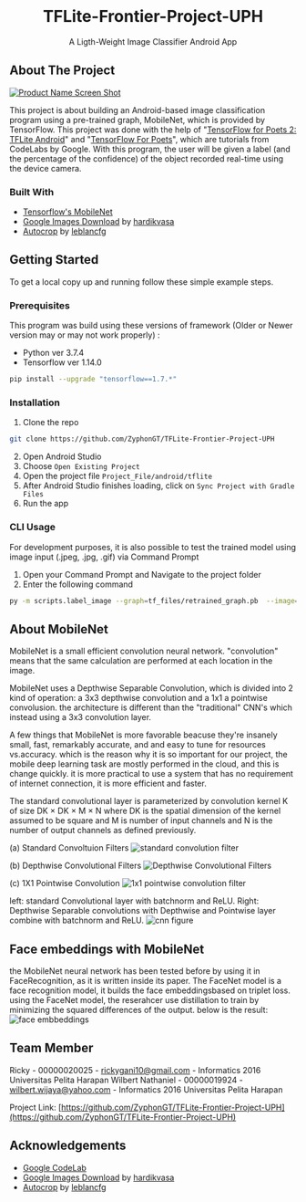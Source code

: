 <!-- PROJECT LOGO -->
<br />
<p align="center">
  <h1 align="center">TFLite-Frontier-Project-UPH</h1>
  
  <p align="center">
    A Ligth-Weight Image Classifier Android App
    <br />
  </p>
</p>

<!-- ABOUT THE PROJECT -->
## About The Project

[![Product Name Screen Shot][product-screenshot]](https://example.com)

This project is about building an Android-based image classification program using a pre-trained graph, MobileNet, which is provided by TensorFlow. This project was done with the help of "[TensorFlow for Poets 2: TFLite Android](https://codelabs.developers.google.com/codelabs/tensorflow-for-poets-2-tflite)" and "[TensorFlow For Poets](https://codelabs.developers.google.com/codelabs/tensorflow-for-poets)", which are tutorials from CodeLabs by Google. With this program, the user will be given a label (and the percentage of the confidence) of the object recorded real-time using the device camera. 

### Built With
* [Tensorflow's MobileNet](https://www.tensorflow.org/lite/models/image_classification/overview)
* [Google Images Download](https://google-images-download.readthedocs.io) by [hardikvasa](https://github.com/hardikvasa)
* [Autocrop](https://github.com/leblancfg/autocrop) by [leblancfg](https://github.com/leblancfg)



<!-- GETTING STARTED -->
## Getting Started

To get a local copy up and running follow these simple example steps.

### Prerequisites

This program was build using these versions of framework (Older or Newer version may or may not work properly) :
* Python ver 3.7.4
* Tensorflow ver 1.14.0
```sh
pip install --upgrade "tensorflow==1.7.*"
```

### Installation

1. Clone the repo
```sh
git clone https://github.com/ZyphonGT/TFLite-Frontier-Project-UPH
```
2. Open Android Studio
3. Choose `Open Existing Project`
4. Open the project file `Project_File/android/tflite`
5. After Android Studio finishes loading, click on `Sync Project with Gradle Files`
6. Run the app

### CLI Usage

For development purposes, it is also possible to test the trained model using image input (.jpeg, .jpg, .gif) via Command Prompt

1. Open your Command Prompt and Navigate to the project folder
2. Enter the following command
```sh
py -m scripts.label_image --graph=tf_files/retrained_graph.pb  --image=PATH_TO_YOUR_TEST_IMAGE
```

## About MobileNet

MobileNet is a small efficient convolution neural network. "convolution" means that the same calculation are performed at each location in the image.

MobileNet uses a Depthwise Separable Convolution, which is divided into 2 kind of operation: a 3x3 depthwise convolution and a 1x1 a pointwise convolusion. the architecture is different than the "traditional" CNN's which instead using a 3x3 convolution layer.

A few things that MobileNet is more favorable beacuse they're insanely small, fast, remarkably accurate, and and easy to tune for resources vs.accuracy. which is the reason why it is so important for our project, the mobile deep learning task are mostly performed in the cloud, and this is change quickly. it is more practical to use a system that has no requirement of internet connection, it is more efficient and faster.

The standard convolutional layer is parameterized by convolution kernel K of size DK × DK × M × N where DK is the spatial dimension of the kernel assumed to be square and M is number of input channels and N is the number of output channels as defined previously.

(a) Standard Convoltuion Filters
![standard convolution filter](https://user-images.githubusercontent.com/35583681/61589703-4dea5800-abd8-11e9-9cef-d8c65e80a923.PNG)

(b) Depthwise Convolutional Filters
![Depthwise Convolutional Filters](https://user-images.githubusercontent.com/35583681/61589741-eda7e600-abd8-11e9-865c-344562dfd135.PNG)

(c) 1X1 Pointwise Convolution
![1x1 pointwise  convolution filter](https://user-images.githubusercontent.com/35583681/61589781-50997d00-abd9-11e9-8ae2-dccec14f3b1c.PNG)

left: standard Convolutional layer with batchnorm and ReLU. Right: Depthwise Separable convolutions with Depthwise and Pointwise layer combine with batchnorm and ReLU.
![cnn figure](https://user-images.githubusercontent.com/35583681/61589997-14b3e700-abdc-11e9-9943-d352d2a1fdf4.PNG)

## Face embeddings with MobileNet
the MobileNet neural network has been tested before by using it in FaceRecognition, as it is written inside its paper. The FaceNet model is a face recognition model, it builds the face embeddingsbased on triplet loss. using the FaceNet model, the reserahcer use distillation to train by minimizing the squared differences of the output. below is the result:
![face embbeddings](https://user-images.githubusercontent.com/35583681/61590530-fd2d2c00-abe4-11e9-87d3-1bfb49dabfc8.PNG)

## Team Member

Ricky - 00000020025 - rickygani10@gmail.com - Informatics 2016 Universitas Pelita Harapan
Wilbert Nathaniel - 00000019924 - wilbert.wijaya@yahoo.com - Informatics 2016 Universitas Pelita Harapan

Project Link: [https://github.com/ZyphonGT/TFLite-Frontier-Project-UPH](https://github.com/ZyphonGT/TFLite-Frontier-Project-UPH)



<!-- ACKNOWLEDGEMENTS -->
## Acknowledgements
* [Google CodeLab](https://codelabs.developers.google.com)
* [Google Images Download](https://google-images-download.readthedocs.io) by [hardikvasa](https://github.com/hardikvasa)
* [Autocrop](https://github.com/leblancfg/autocrop) by [leblancfg](https://github.com/leblancfg)


<!-- MARKDOWN LINKS & IMAGES -->
<!-- https://www.markdownguide.org/basic-syntax/#reference-style-links -->
[build-shield]: https://img.shields.io/badge/build-passing-brightgreen.svg?style=flat-square
[build-url]: #
[contributors-shield]: https://img.shields.io/badge/contributors-1-orange.svg?style=flat-square
[contributors-url]: https://github.com/othneildrew/Best-README-Template/graphs/contributors
[license-shield]: https://img.shields.io/badge/license-MIT-blue.svg?style=flat-square
[license-url]: https://choosealicense.com/licenses/mit
[linkedin-shield]: https://img.shields.io/badge/-LinkedIn-black.svg?style=flat-square&logo=linkedin&colorB=555
[linkedin-url]: https://linkedin.com/in/othneildrew
[product-screenshot]: https://raw.githubusercontent.com/othneildrew/Best-README-Template/master/screenshot.png
